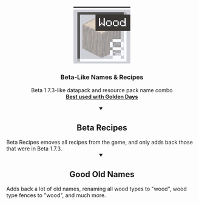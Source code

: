 <!-- PROJECT LOGO -->
<br />
<div align="center">
  <a href="https://github.com/othneildrew/Best-README-Template">
    <img src="Good-Old-Items/pack.png" alt="Pack PNG" width="150" height="150">
  </a>

  <h3 align="center">Beta-Like Names & Recipes</h3>

  <p align="center">
    Beta 1.7.3-like datapack and resource pack name combo
    <br />
    <a href="https://github.com/PoeticRainbow/golden-days"><strong>Best used with Golden Days</strong></a>
  </p>
</div>



<details open>
  <summary align="center"><h2>Beta Recipes</h2></summary>
    Beta Recipes emoves all recipes from the game, and only adds back those that were in Beta 1.7.3.
</details>

<details open>
  <summary align="center"><h2>Good Old Names</h2></summary>
    Adds back a lot of old names, renaming all wood types to "wood", wood type fences to "wood", and much more.
</details>
